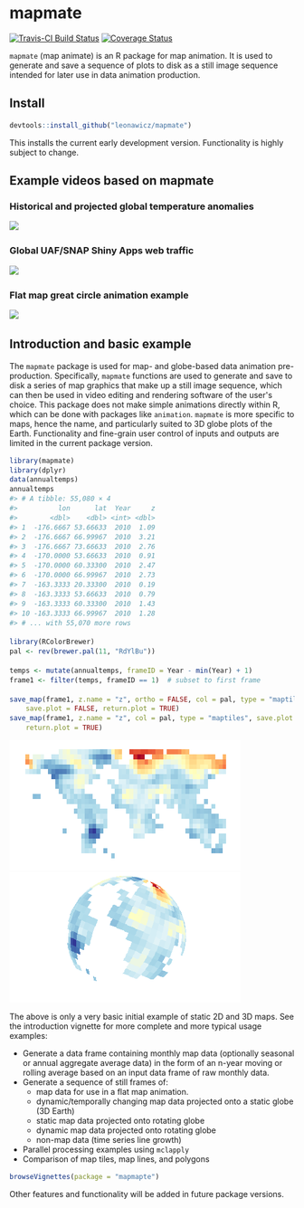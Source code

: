 <!-- README.md is generated from README.Rmd. Please edit that file -->
mapmate
=======

[![Travis-CI Build Status](https://travis-ci.org/leonawicz/mapmate.svg?branch=master)](https://travis-ci.org/leonawicz/mapmate) [![Coverage Status](https://img.shields.io/codecov/c/github/leonawicz/mapmate/master.svg)](https://codecov.io/github/leonawicz/mapmate?branch=master)

`mapmate` (map animate) is an R package for map animation. It is used to generate and save a sequence of plots to disk as a still image sequence intended for later use in data animation production.

Install
-------

``` r
devtools::install_github("leonawicz/mapmate")
```

This installs the current early development version. Functionality is highly subject to change.

Example videos based on mapmate
-------------------------------

### Historical and projected global temperature anomalies

<a href="https://www.youtube.com/watch?v=xhqEkyJDBho"><img src="https://img.youtube.com/vi/xhqEkyJDBho/0.jpg" width="200"></a>

### Global UAF/SNAP Shiny Apps web traffic

<a href="https://www.youtube.com/watch?v=uQYR91qixgo"><img src="https://img.youtube.com/vi/uQYR91qixgo/0.jpg" width="200"></a>

### Flat map great circle animation example

<a href="https://www.youtube.com/watch?v=yoyIUMvIP3Q"><img src="https://img.youtube.com/vi/yoyIUMvIP3Q/0.jpg" width="200"></a>

Introduction and basic example
------------------------------

The `mapmate` package is used for map- and globe-based data animation pre-production. Specifically, `mapmate` functions are used to generate and save to disk a series of map graphics that make up a still image sequence, which can then be used in video editing and rendering software of the user's choice. This package does not make simple animations directly within R, which can be done with packages like `animation`. `mapmate` is more specific to maps, hence the name, and particularly suited to 3D globe plots of the Earth. Functionality and fine-grain user control of inputs and outputs are limited in the current package version.

``` r
library(mapmate)
library(dplyr)
data(annualtemps)
annualtemps
#> # A tibble: 55,080 × 4
#>          lon      lat  Year     z
#>        <dbl>    <dbl> <int> <dbl>
#> 1  -176.6667 53.66633  2010  1.09
#> 2  -176.6667 66.99967  2010  3.21
#> 3  -176.6667 73.66633  2010  2.76
#> 4  -170.0000 53.66633  2010  0.91
#> 5  -170.0000 60.33300  2010  2.47
#> 6  -170.0000 66.99967  2010  2.73
#> 7  -163.3333 20.33300  2010  0.19
#> 8  -163.3333 53.66633  2010  0.79
#> 9  -163.3333 60.33300  2010  1.43
#> 10 -163.3333 66.99967  2010  1.28
#> # ... with 55,070 more rows

library(RColorBrewer)
pal <- rev(brewer.pal(11, "RdYlBu"))

temps <- mutate(annualtemps, frameID = Year - min(Year) + 1)
frame1 <- filter(temps, frameID == 1)  # subset to first frame

save_map(frame1, z.name = "z", ortho = FALSE, col = pal, type = "maptiles", 
    save.plot = FALSE, return.plot = TRUE)
save_map(frame1, z.name = "z", col = pal, type = "maptiles", save.plot = FALSE, 
    return.plot = TRUE)
```

![2D flat map and 3D globe](README-unnamed-chunk-3-1.png)![2D flat map and 3D globe](README-unnamed-chunk-3-2.png)

The above is only a very basic initial example of static 2D and 3D maps. See the introduction vignette for more complete and more typical usage examples:

-   Generate a data frame containing monthly map data (optionally seasonal or annual aggregate average data) in the form of an n-year moving or rolling average based on an input data frame of raw monthly data.
-   Generate a sequence of still frames of:
    -   map data for use in a flat map animation.
    -   dynamic/temporally changing map data projected onto a static globe (3D Earth)
    -   static map data projected onto rotating globe
    -   dynamic map data projected onto rotating globe
    -   non-map data (time series line growth)
-   Parallel processing examples using `mclapply`
-   Comparison of map tiles, map lines, and polygons

``` r
browseVignettes(package = "mapmapte")
```

Other features and functionality will be added in future package versions.
